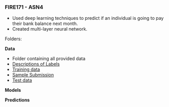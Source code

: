 ### FIRE171 - ASN4

- Used deep learning techniques to predict if an individual is going to pay their bank balance next month.
- Created multi-layer neural network.

Folders:

**Data**
- Folder containing all provided data
- [Descriptions of Labels](data/data-description.csv)
- [Training data](data/train.csv)
- [Sample Submission](data/sample-submission.csv)
- [Test data](data/test.csv)

**Models**

**Predictions**
